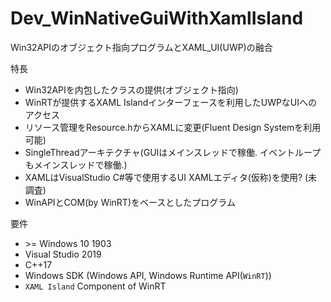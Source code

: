 # Dev_WinNativeGuiWithXamlIsland
Win32APIのオブジェクト指向プログラムとXAML_UI(UWP)の融合  

特長
+ Win32APIを内包したクラスの提供(オブジェクト指向)
+ WinRTが提供するXAML Islandインターフェースを利用したUWPなUIへのアクセス
+ リソース管理をResource.hからXAMLに変更(Fluent Design Systemを利用可能)
+ SingleThreadアーキテクチャ(GUIはメインスレッドで稼働. イベントループもメインスレッドで稼働.)
+ XAMLはVisualStudio C#等で使用するUI XAMLエディタ(仮称)を使用? (未調査)
+ WinAPIとCOM(by WinRT)をベースとしたプログラム

要件
+ \>= Windows 10 1903
+ Visual Studio 2019
+ C++17
+ Windows SDK (Windows API, Windows Runtime API(`WinRT`))
+ `XAML Island` Component of WinRT


